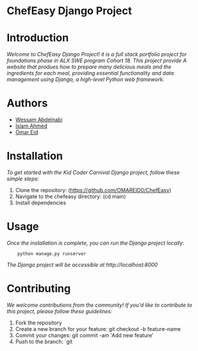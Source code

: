 # **ChefEasy Django Project**

# Introduction
*Welcome to ChefEasy Django Project! it is a full stack portfolio project for foundations phase in ALX SWE program Cohort 18. This project provide A website that produes how to prepare many delicious meals and the ingredients for each meal, providing essential functionality and data management using Django, a high-level Python web framework.*

# Authors
- [Wessam Abdelnabi](https://www.linkedin.com/in/wessam-abdelnabi-3261751ba/)
- [Islam Ahmed](https://www.linkedin.com/in/islam-ahmed-99463b1b3/)
- [Omar Eid]()

# Installation
*To get started with the Kid Coder Carnival Django project, follow these simple steps:*
1. Clone the repository: (https://github.com/OMAREID0/ChefEasy)
2. Navigate to the chefeasy directory: (cd main)
3. Install dependencies

# Usage
*Once the installation is complete, you can run the Django project locally:*

        python manage.py runserver

*The Django project will be accessible at http://localhost:8000*

# Contributing
*We welcome contributions from the community! If you'd like to contribute to this project, please follow these guidelines:*
1. Fork the repository
2. Create a new branch for your feature: git checkout -b feature-name
3. Commit your changes: git commit -am 'Add new feature'
4. Push to the branch: `git
